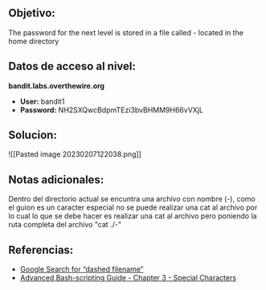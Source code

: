 ## Objetivo:
The password for the next level is stored in a file called - located in the home directory

## Datos de acceso al nivel:
 **bandit.labs.overthewire.org** 
- **User:** bandit1 
- **Password:** NH2SXQwcBdpmTEzi3bvBHMM9H66vVXjL

## Solucion:

![[Pasted image 20230207122038.png]]

## Notas adicionales:
Dentro del directorio actual se encuntra una archivo con nombre (-), como el guion es un caracter especial no se puede realizar una cat al archivo por lo cual lo que se debe hacer es realizar una cat al archivo pero poniendo la ruta completa del archivo "cat ./-"    

## Referencias:
- [Google Search for “dashed filename”](https://www.google.com/search?q=dashed+filename)
- [Advanced Bash-scripting Guide - Chapter 3 - Special Characters](http://tldp.org/LDP/abs/html/special-chars.html)
